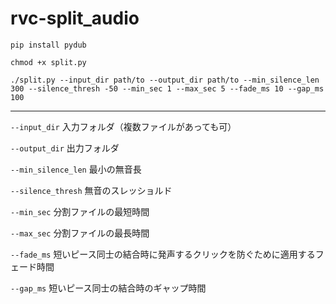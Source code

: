 # rvc-split_audio

`pip install pydub`

`chmod +x split.py`

```./split.py --input_dir path/to --output_dir path/to --min_silence_len 300 --silence_thresh -50 --min_sec 1 --max_sec 5 --fade_ms 10 --gap_ms 100```

---

`--input_dir` 入力フォルダ（複数ファイルがあっても可）

`--output_dir` 出力フォルダ

`--min_silence_len` 最小の無音長

`--silence_thresh` 無音のスレッショルド

`--min_sec` 分割ファイルの最短時間

`--max_sec` 分割ファイルの最長時間

`--fade_ms` 短いピース同士の結合時に発声するクリックを防ぐために適用するフェード時間

`--gap_ms` 短いピース同士の結合時のギャップ時間
